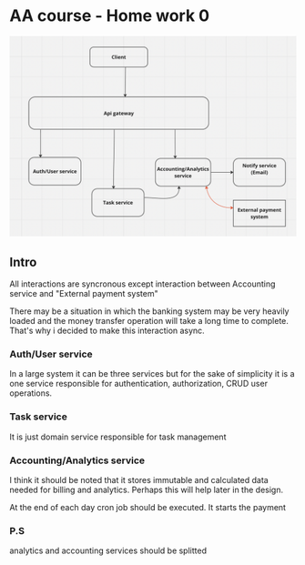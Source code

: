 # AA course - Home work 0

![Architecture](./img.png)

## Intro
All interactions are syncronous except interaction between Accounting service and "External payment system"

There may be a situation in which the banking system may be very heavily loaded and the money transfer operation will take a long time to complete. That's why i decided to make this interaction async.

### Auth/User service
In a large system it can be three services but for the sake of simplicity it is a one service responsible for authentication, authorization, CRUD user operations.

### Task service
It is just domain service responsible for task management

### Accounting/Analytics service
I think it should be noted that it stores immutable and calculated data needed for billing and analytics. Perhaps this will help later in the design.

At the end of each day cron job should be executed. It starts the payment

### P.S
analytics and accounting services should be splitted